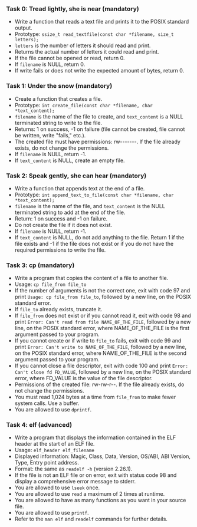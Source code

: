 ### Task 0: Tread lightly, she is near (mandatory)
- Write a function that reads a text file and prints it to the POSIX standard output.
- Prototype: `ssize_t read_textfile(const char *filename, size_t letters);`
- `letters` is the number of letters it should read and print.
- Returns the actual number of letters it could read and print.
- If the file cannot be opened or read, return 0.
- If `filename` is NULL, return 0.
- If write fails or does not write the expected amount of bytes, return 0.

### Task 1: Under the snow (mandatory)
- Create a function that creates a file.
- Prototype: `int create_file(const char *filename, char *text_content);`
- `filename` is the name of the file to create, and `text_content` is a NULL terminated string to write to the file.
- Returns: 1 on success, -1 on failure (file cannot be created, file cannot be written, write "fails," etc.).
- The created file must have permissions: rw-------. If the file already exists, do not change the permissions.
- If `filename` is NULL, return -1.
- If `text_content` is NULL, create an empty file.

### Task 2: Speak gently, she can hear (mandatory)
- Write a function that appends text at the end of a file.
- Prototype: `int append_text_to_file(const char *filename, char *text_content);`
- `filename` is the name of the file, and `text_content` is the NULL terminated string to add at the end of the file.
- Return: 1 on success and -1 on failure.
- Do not create the file if it does not exist.
- If `filename` is NULL, return -1.
- If `text_content` is NULL, do not add anything to the file. Return 1 if the file exists and -1 if the file does not exist or if you do not have the required permissions to write the file.

### Task 3: cp (mandatory)
- Write a program that copies the content of a file to another file.
- Usage: `cp file_from file_to`
- If the number of arguments is not the correct one, exit with code 97 and print `Usage: cp file_from file_to`, followed by a new line, on the POSIX standard error.
- If `file_to` already exists, truncate it.
- If `file_from` does not exist or if you cannot read it, exit with code 98 and print `Error: Can't read from file NAME_OF_THE_FILE`, followed by a new line, on the POSIX standard error, where NAME_OF_THE_FILE is the first argument passed to your program.
- If you cannot create or if write to `file_to` fails, exit with code 99 and print `Error: Can't write to NAME_OF_THE_FILE`, followed by a new line, on the POSIX standard error, where NAME_OF_THE_FILE is the second argument passed to your program.
- If you cannot close a file descriptor, exit with code 100 and print `Error: Can't close fd FD_VALUE`, followed by a new line, on the POSIX standard error, where FD_VALUE is the value of the file descriptor.
- Permissions of the created file: rw-rw-r--. If the file already exists, do not change the permissions.
- You must read 1,024 bytes at a time from `file_from` to make fewer system calls. Use a buffer.
- You are allowed to use `dprintf`.

### Task 4: elf (advanced)
- Write a program that displays the information contained in the ELF header at the start of an ELF file.
- Usage: `elf_header elf_filename`
- Displayed information: Magic, Class, Data, Version, OS/ABI, ABI Version, Type, Entry point address.
- Format: the same as `readelf -h` (version 2.26.1).
- If the file is not an ELF file or on error, exit with status code 98 and display a comprehensive error message to stderr.
- You are allowed to use `lseek` once.
- You are allowed to use `read` a maximum of 2 times at runtime.
- You are allowed to have as many functions as you want in your source file.
- You are allowed to use `printf`.
- Refer to the `man elf` and `readelf` commands for further details.

